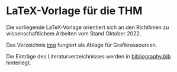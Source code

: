 # LaTeX-Vorlage für die THM

Die vorliegende LaTeX-Vorlage orientiert sich an den Richtlinien zu wissenschaftlichem Arbeiten vom Stand Oktober 2022.

Das Verzeichnis [img](https://github.com/ari-diehl/thm_latex/tree/main/img) fungiert als Ablage für Grafikressourcen.

Die Einträge des Literaturverzeichnisses werden in [bibliography.bib](https://github.com/ari-diehl/thm_latex/blob/main/bibliography.bib) hinterlegt.

